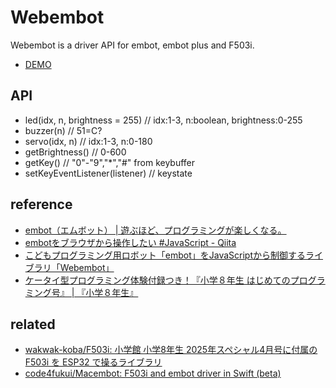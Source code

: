 # Webembot

Webembot is a driver API for embot, embot plus and F503i.

- [DEMO](https://code4fukui.github.io/Webembot/)

## API

- led(idx, n, brightness = 255) // idx:1-3, n:boolean, brightness:0-255
- buzzer(n) // 51=C?
- servo(idx, n) // idx:1-3, n:0-180
- getBrightness() // 0-600
- getKey() // "0"-"9","*","#" from keybuffer
- setKeyEventListener(listener) // keystate

## reference

- [embot（エムボット） | 遊ぶほど、プログラミングが楽しくなる。](https://www.embot.jp/)
- [embotをブラウザから操作したい #JavaScript - Qiita](https://qiita.com/hta393939/items/acaba88899be443637ac)
- [こどもプログラミング用ロボット「embot」をJavaScriptから制御するライブラリ「Webembot」](https://fukuno.jig.jp/4571)
- [ケータイ型プログラミング体験付録つき！『小学８年生 はじめてのプログラミング号』 | 『小学８年生』](https://sho.jp/sho8/80348)

## related

- [wakwak-koba/F503i: 小学館 小学8年生 2025年スペシャル4月号に付属の F503i を ESP32 で操るライブラリ](https://github.com/wakwak-koba/F503i)
- [code4fukui/Macembot: F503i and embot driver in Swift (beta)](https://github.com/code4fukui/Macembot)
